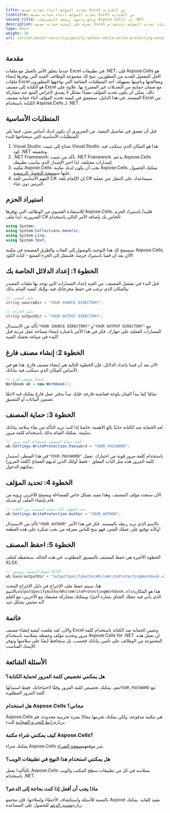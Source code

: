```yaml
---
title: تحديد المؤلف أثناء حماية مصنف Excel من الكتابة
linktitle: تحديد المؤلف أثناء حماية مصنف Excel من الكتابة
second_title: مرجع واجهة برمجة التطبيقات Aspose.Cells لـ .NET
description: تعرف على كيفية حماية مصنف Excel الخاص بك أثناء تحديد المؤلف باستخدام Aspose.Cells لـ .NET في هذا الدليل خطوة بخطوة.
type: docs
weight: 30
url: /ar/net/excel-security/specify-author-while-write-protecting-excel-workbook/
---
```

## مقدمة

عندما يتعلق الأمر بالعمل مع ملفات Excel في تطبيقات .NET، فإن Aspose.Cells هو الحل المفضل للعديد من المطورين. تتيح لك مجموعة الوظائف الغنية التي يوفرها إنشاء ملفات Excel ومعالجتها وتأمينها بسهولة. أحد المتطلبات الشائعة التي يواجهها المطورون هو الكتابة إلى مصنف Excel مع ضمان حمايته من التعديلات غير المصرح بها. علاوة على ذلك، يمكن أن يكون تحديد المؤلف مفيدًا بشكل لا يصدق لأغراض التتبع عند مشاركة المستند. في هذا الدليل، سنتعمق في كيفية تحديد المؤلف أثناء حماية مصنف Excel من الكتابة باستخدام Aspose.Cells لـ .NET.

## المتطلبات الأساسية

قبل أن نتعمق في تفاصيل التنفيذ، من الضروري أن يكون لديك أساس متين. فيما يلي المتطلبات الأساسية التي ستحتاجها للبدء:

1. Visual Studio: تحتاج إلى تثبيت Visual Studio. هذا هو المكان الذي ستكتب فيه كود .NET وتجميعه.
2. .NET Framework: تأكد من تثبيت .NET Framework. يدعم Aspose.Cells إصدارات مختلفة، لذا اختر الإصدار الذي يناسب تطبيقك.
3.  مكتبة Aspose.Cells: يجب أن يكون لديك مكتبة Aspose.Cells. يمكنك الحصول عليها من[صفحة التحميل الرسمية](https://releases.aspose.com/cells/net/).
4. الفهم الأساسي للغة C#: إن الإلمام بلغة C# سيساعدك على التنقل عبر عملية الترميز دون عناء.

## استيراد الحزم

للاستفادة القصوى من الوظائف التي توفرها Aspose.Cells، فلنبدأ باستيراد الحزم الضرورية. ابدأ ملف C# الخاص بك بإضافة الأمر التالي باستخدام:

```csharp
using System;
using System.Collections.Generic;
using System.Linq;
using System.Text;
```

سيسمح لك هذا التوجيه بالوصول إلى الفئات والطرق المضمنة في مكتبة Aspose.Cells. الآن بعد أن قمنا باستيراد حزمنا، فلننتقل إلى الجزء الممتع - كتابة الكود!

## الخطوة 1: إعداد الدلائل الخاصة بك

قبل البدء في تشغيل المصنف، من الجيد إعداد المسارات التي توجد بها ملفات المصدر والمكان الذي ترغب في حفظ مخرجاتك فيه. وإليك كيفية القيام بذلك:

```csharp
// دليل المصدر
string sourceDir = "YOUR SOURCE DIRECTORY";

// دليل الإخراج
string outputDir = "YOUR OUTPUT DIRECTORY";
```

 تأكد من الاستبدال`"YOUR SOURCE DIRECTORY"` و`"YOUR OUTPUT DIRECTORY"` مع المسارات الفعلية على جهازك. فكر في هذا الأمر باعتباره إنشاء مساحة عمل مرتبة قبل البدء في صياغة تحفتك الفنية!

## الخطوة 2: إنشاء مصنف فارغ

الآن بعد أن قمنا بإعداد الدلائل، فإن الخطوة التالية هي إنشاء مصنف فارغ. هذا هو في الأساس المكان الذي ستكتب فيه بياناتك.

```csharp
// إنشاء مصنف فارغ.
Workbook wb = new Workbook();
```

تمامًا كما يبدأ الفنان بلوحة قماشية فارغة، فإنك تبدأ بدفتر عمل فارغ يمكنك فيه لاحقًا تضمين البيانات أو التنسيق.

## الخطوة 3: حماية المصنف

تُعد الحماية ضد الكتابة جانبًا بالغ الأهمية، خاصةً إذا كنت تريد التأكد من بقاء سلامة بياناتك سليمة. يمكنك القيام بذلك باستخدام كلمة مرور.

```csharp
// كتابة حماية المصنف باستخدام كلمة مرور.
wb.Settings.WriteProtection.Password = "YOUR_PASSWORD";
```

 في هذا السطر، استبدل`"YOUR_PASSWORD"` باستخدام كلمة مرور قوية من اختيارك. تعمل كلمة المرور هذه مثل الباب المغلق - فقط أولئك الذين لديهم المفتاح (كلمة المرور) يمكنهم الدخول.

## الخطوة 4: تحديد المؤلف

الآن سنحدد مؤلف المصنف. وهذا مفيد بشكل خاص للمساءلة ويسمح للآخرين برؤية من قام بإنشاء الملف أو تعديله.

```csharp
// حدد المؤلف أثناء حماية المصنف من الكتابة.
wb.Settings.WriteProtection.Author = "YOUR_AUTHOR";
```

 تأكد من الاستبدال`"YOUR_AUTHOR"` بالاسم الذي تريد ربطه بالمستند. فكر في هذا الأمر وكأنه توقيع على عملك الفني، فهو يتيح للناس معرفة من يجب شكره على هذه القطعة!

## الخطوة 5: احفظ المصنف

الخطوة الأخيرة هي حفظ المصنف بالتنسيق المطلوب. في هذه الحالة، سنحفظه كملف XLSX. 

```csharp
// احفظ المصنف بتنسيق XLSX.
wb.Save(outputDir + "outputSpecifyAuthorWhileWriteProtectingWorkbook.xlsx");
```

 هنا، سيتم حفظ ملف الإخراج في دليل الإخراج المحدد بالاسم`outputSpecifyAuthorWhileWriteProtectingWorkbook.xlsx`هذا هو المكان الذي يأتي فيه عملك الشاق بثماره أخيرًا، ويمكنك مشاركة مصنفك مع الآخرين، مع العلم أنه محمي بشكل جيد!

## خاتمة

والآن، لقد تعلمت كيفية إنشاء مصنف Excel وتعيين الحماية ضد الكتابة باستخدام كلمة مرور وتحديد مؤلف وحفظه بسلاسة باستخدام Aspose.Cells for .NET. لن تعمل هذه المجموعة من الوظائف على تأمين بياناتك فحسب، بل ستحافظ أيضًا على سلامتها وتوفر الإسناد المناسب.

## الأسئلة الشائعة

### هل يمكنني تخصيص كلمة المرور لحماية الكتابة؟  
 نعم، يمكنك تخصيص كلمة المرور وفقًا لاحتياجاتك. فقط استبدلها`YOUR_PASSWORD` مع كلمة المرور المطلوبة.

### هل استخدام Aspose.Cells مجاني؟  
 Aspose.Cells هي مكتبة مدفوعة، ولكن يمكنك تجربتها مجانًا بفترة تجريبية محدودة. قم بزيارة[رابط التجربة المجانية](https://releases.aspose.com/) للبدء.

### كيف يمكنني شراء مكتبة Aspose.Cells؟  
 يمكنك شراء Aspose.Cells عبر موقعهم[صفحة الشراء](https://purchase.aspose.com/buy).

### هل يمكنني استخدام هذا النهج في تطبيقات الويب؟  
بالتأكيد! يعمل Aspose.Cells بسلاسة في كل من تطبيقات سطح المكتب والويب باستخدام .NET.

### ماذا يجب أن أفعل إذا كنت بحاجة إلى الدعم؟  
بالنسبة للأسئلة واستكشاف الأخطاء وإصلاحها، فإن مجتمع Aspose مفيد للغاية. يمكنك زيارة[منتدى الدعم](https://forum.aspose.com/c/cells/9) للحصول على المساعدة.
